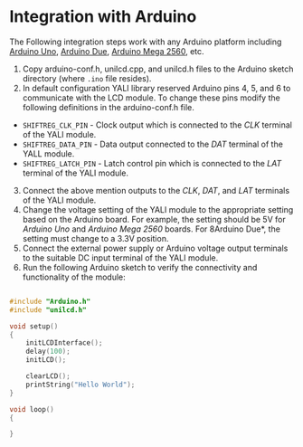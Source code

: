 Integration with Arduino
========================

The Following integration steps work with any Arduino platform including [Arduino Uno](https://docs.arduino.cc/hardware/uno-rev3), [Arduino Due](https://docs.arduino.cc/hardware/due), [Arduino Mega 2560](https://docs.arduino.cc/hardware/mega-2560), etc.

1. Copy arduino-conf.h, unilcd.cpp, and unilcd.h files to the Arduino sketch directory (where `.ino` file resides).
2. In default configuration YALI library reserved Arduino pins 4, 5, and 6 to communicate with the LCD module. To change these pins modify the following definitions in the arduino-conf.h file.

 - `SHIFTREG_CLK_PIN` - Clock output which is connected to the *CLK* terminal of the YALI module.
 - `SHIFTREG_DATA_PIN` - Data output connected to the *DAT* terminal of the YALL module.
 - `SHIFTREG_LATCH_PIN` - Latch control pin which is connected to the *LAT* terminal of the YALI module.

3. Connect the above mention outputs to the *CLK*, *DAT*, and *LAT* terminals of the YALI module.
4. Change the voltage setting of the YALI module to the appropriate setting based on the Arduino board. For example, the setting should be 5V for *Arduino Uno* and *Arduino Mega 2560* boards. For 8Arduino Due*, the setting must change to a 3.3V position. 
5. Connect the external power supply or Arduino voltage output terminals to the suitable DC input terminal of the YALI module.
6. Run the following Arduino sketch to verify the connectivity and functionality of the module:

```c

#include "Arduino.h"
#include "unilcd.h"

void setup() 
{
	initLCDInterface();
  	delay(100);
  	initLCD();

	clearLCD();
 	printString("Hello World");
}

void loop()
{

}

```

